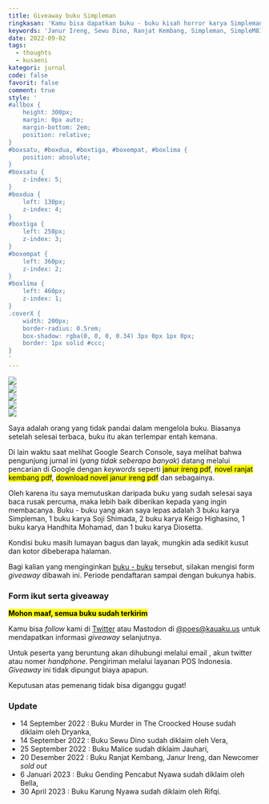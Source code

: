 ```yaml
---
title: Giveaway buku Simpleman
ringkasan: 'Kamu bisa dapatkan buku - buku kisah horror karya Simpleman dengan gratis disini.'
keywords: 'Janur Ireng, Sewu Dino, Ranjat Kembang, Simpleman, SimpleM81378523, Horor, Santet, Trah Pitu, KKN Desa Penari, Kuncoro, Sabdo, Atmojo, pdf, buku, gratis, giveaway'
date: 2022-09-02
tags:
  - thoughts
  - kusaeni
kategori: jurnal
code: false
favorit: false
comment: true
style: '
#allbox {
    height: 300px;
    margin: 0px auto;
    margin-bottom: 2em;
    position: relative;
}
#boxsatu, #boxdua, #boxtiga, #boxempat, #boxlima {
    position: absolute;
}
#boxsatu {
    z-index: 5;
}
#boxdua {
    left: 130px;
    z-index: 4;
}
#boxtiga {
    left: 250px;
    z-index: 3;
}
#boxempat {
    left: 360px;
    z-index: 2;
}
#boxlima {
    left: 460px;
    z-index: 1;
}
.coverX {
    width: 200px;
    border-radius: 0.5rem;
    box-shadow: rgba(0, 0, 0, 0.34) 3px 0px 1px 0px;
    border: 1px solid #ccc;
}
'
---
```


 <div id="allbox">
        <div id="boxsatu"><img class="coverX" src="https://ik.imagekit.io/hjse9uhdjqd/tr:n-cover/buku/sewuDino_lV8ZEwbP7.jpg" /></div>
        <div id="boxdua"><img class="coverX" src="https://ik.imagekit.io/hjse9uhdjqd/tr:n-cover/buku/janurIreng_aSww35pkIg4.jpg" /></div>
        <div id="boxtiga"><img class="coverX" src="https://ik.imagekit.io/hjse9uhdjqd/tr:n-cover/buku/ranjat-kembang_EQYxzyfUuZx.jpg" /></div>
        <div id="boxempat"><img class="coverX" src="https://ik.imagekit.io/hjse9uhdjqd/tr:n-cover/buku/karungNyawa_5-MZyq9Lp.jpg" /></div>
        <div id="boxlima"><img class="coverX" src="https://ik.imagekit.io/hjse9uhdjqd/tr:n-cover/buku/Gending_Pencabut_Nyawa_1kcaLNm3cS.jpg" /></div>
 </div>

Saya adalah orang yang tidak pandai dalam mengelola buku. Biasanya setelah selesai terbaca, buku itu akan terlempar entah kemana.

Di lain waktu saat melihat Google Search Console, saya melihat bahwa pengunjung jurnal ini (_yang tidak seberapa banyak_) datang melalui pencarian di Google dengan _keywords_ seperti <mark>janur ireng pdf</mark>, <mark>novel ranjat kembang pdf</mark>, <mark>download novel janur ireng pdf</mark> dan sebagainya.

Oleh karena itu saya memutuskan daripada buku yang sudah selesai saya baca rusak percuma, maka lebih baik diberikan kepada yang ingin membacanya. Buku - buku yang akan saya lepas adalah 3 buku karya Simpleman, 1 buku karya Soji Shimada, 2 buku karya Keigo Highasino, 1 buku karya Handhita Mohamad, dan 1 buku karya Diosetta.

Kondisi buku masih lumayan bagus dan layak, mungkin ada sedikit kusut dan kotor dibeberapa halaman.

Bagi kalian yang menginginkan [buku - buku](/baca) tersebut, silakan mengisi form _giveaway_ dibawah ini. Periode pendaftaran sampai dengan bukunya habis.

### Form ikut serta giveaway

<!--
 <div class="formGet">
 <form class="getForm" accept-charset="UTF-8" action="https://getform.io/f/2662bfe2-dc8e-4758-968b-83c72161f407" method="POST" enctype="multipart/form-data" target="_blank">
    <label>Nama: </label>
    <input type="text" name="name" placeholder="Namamu">
    <label>Email: </label>
    <input type="email" name="email" placeholder="Emailmu">
    <label>Twitter atau No Whatsapp (<small>jika ada</small>): </label>
    <p class="sidenote small">Jika kamu memilih untuk menuliskan nomer telepon, jangan khawatir nomer telepon itu akan aman. Tidak akan dipergunakan untuk kegiatan melanggar hukum dan privasi.</p>
    <input type="text" name="twitter" placeholder="@twitter atau 08XXXXXXXX">
    <label>Buku yg diinginkan: </label>
    <p class="sidenote small">Silakan kunjungi <a href="/baca">halaman baca</a> untuk melihat cover bukunya</p>
    <select class="sbuku" name="buku">
        <option value="sold out">Mohon maaf semua buku sudah terkirim</option>
    </select>
    <label>Alasan kenapa kamu yang harus dikirim:</label>
    <textarea name="alasan" rows="6"></textarea>
    <button type="submit">Kirim</button>
 </form>
 </div>
-->

**<mark>Mohon maaf, semua buku sudah terkirim</mark>**

Kamu bisa _follow_ kami di <a href="https://twitter.com/kuspoes">Twitter</a> atau Mastodon di <a href="https://kauaku.us/@poes">@poes@kauaku.us</a> untuk mendapatkan informasi _giveaway_ selanjutnya.

 <p class="sidenote">Untuk peserta yang beruntung akan dihubungi melalui email , akun twitter atau nomer <i>handphone</i>. Pengiriman melalui layanan POS Indonesia. <i>Giveaway</i> ini tidak dipungut biaya apapun.</p>

<p class="sidenote">Keputusan atas pemenang tidak bisa diganggu gugat!</p>

### Update

- 14 September 2022 : Buku Murder in The Croocked House sudah diklaim oleh Dryanka,
- 14 September 2022 : Buku Sewu Dino sudah diklaim oleh Vera,
- 25 September 2022 : Buku Malice sudah diklaim Jauhari,
- 20 Desember 2022 : Buku Ranjat Kembang, Janur Ireng, dan Newcomer <i>sold out</i>
- 6 Januari 2023 : Buku Gending Pencabut Nyawa sudah diklaim oleh Bella,
- 30 April 2023 : Buku Karung Nyawa sudah diklaim oleh Rifqi.

&nbsp;

